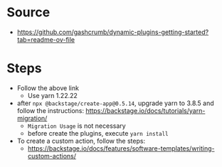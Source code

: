 # Source
- https://github.com/gashcrumb/dynamic-plugins-getting-started?tab=readme-ov-file

# Steps
- Follow the above link
  - Use yarn 1.22.22
- after `npx @backstage/create-app@0.5.14`, upgrade yarn to 3.8.5 and follow the instructions: https://backstage.io/docs/tutorials/yarn-migration/
  - `Migration Usage` is not necessary
  - before create the plugins, execute `yarn install`
- To create a custom action, follow the steps:
  - https://backstage.io/docs/features/software-templates/writing-custom-actions/